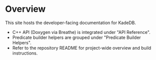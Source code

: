 # Overview

This site hosts the developer-facing documentation for KadeDB.

- C++ API (Doxygen via Breathe) is integrated under "API Reference".
- Predicate builder helpers are grouped under "Predicate Builder Helpers".
- Refer to the repository README for project-wide overview and build instructions.
